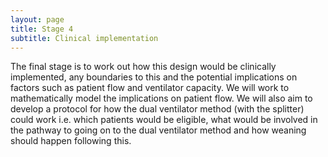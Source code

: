 ```yaml
---
layout: page
title: Stage 4
subtitle: Clinical implementation
---
```


The final stage is to work out how this design would be clinically implemented, any boundaries to this and the potential implications on factors such as patient flow and ventilator capacity. We will work to mathematically model the implications on patient flow. We will also aim to develop a protocol for how the dual ventilator method (with the splitter) could work i.e. which patients would be eligible, what would be involved in the pathway to going on to the dual ventilator method and how weaning should happen following this. 

